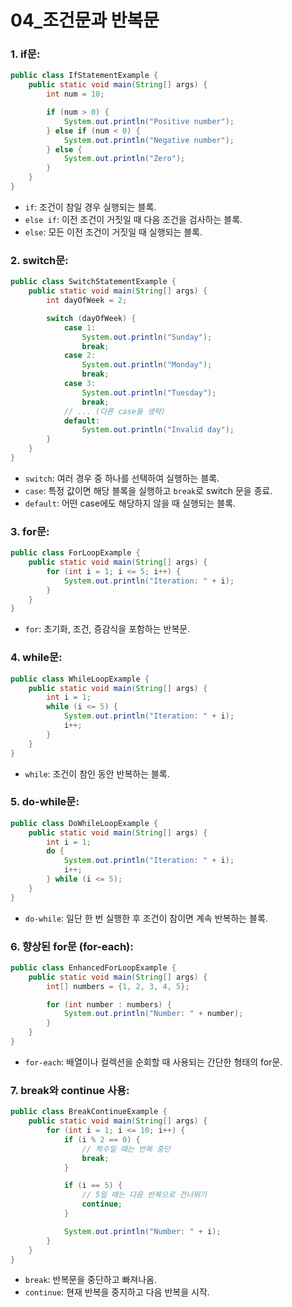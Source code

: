 # 04_조건문과 반복문

### 1. if문:

```java
public class IfStatementExample {
    public static void main(String[] args) {
        int num = 10;

        if (num > 0) {
            System.out.println("Positive number");
        } else if (num < 0) {
            System.out.println("Negative number");
        } else {
            System.out.println("Zero");
        }
    }
}
```

- `if`: 조건이 참일 경우 실행되는 블록.
- `else if`: 이전 조건이 거짓일 때 다음 조건을 검사하는 블록.
- `else`: 모든 이전 조건이 거짓일 때 실행되는 블록.

### 2. switch문:

```java
public class SwitchStatementExample {
    public static void main(String[] args) {
        int dayOfWeek = 2;

        switch (dayOfWeek) {
            case 1:
                System.out.println("Sunday");
                break;
            case 2:
                System.out.println("Monday");
                break;
            case 3:
                System.out.println("Tuesday");
                break;
            // ... (다른 case들 생략)
            default:
                System.out.println("Invalid day");
        }
    }
}
```

- `switch`: 여러 경우 중 하나를 선택하여 실행하는 블록.
- `case`: 특정 값이면 해당 블록을 실행하고 `break`로 switch 문을 종료.
- `default`: 어떤 case에도 해당하지 않을 때 실행되는 블록.

### 3. for문:

```java
public class ForLoopExample {
    public static void main(String[] args) {
        for (int i = 1; i <= 5; i++) {
            System.out.println("Iteration: " + i);
        }
    }
}
```

- `for`: 초기화, 조건, 증감식을 포함하는 반복문.

### 4. while문:

```java
public class WhileLoopExample {
    public static void main(String[] args) {
        int i = 1;
        while (i <= 5) {
            System.out.println("Iteration: " + i);
            i++;
        }
    }
}
```

- `while`: 조건이 참인 동안 반복하는 블록.

### 5. do-while문:

```java
public class DoWhileLoopExample {
    public static void main(String[] args) {
        int i = 1;
        do {
            System.out.println("Iteration: " + i);
            i++;
        } while (i <= 5);
    }
}
```

- `do-while`: 일단 한 번 실행한 후 조건이 참이면 계속 반복하는 블록.

### 6. 향상된 for문 (for-each):

```java
public class EnhancedForLoopExample {
    public static void main(String[] args) {
        int[] numbers = {1, 2, 3, 4, 5};

        for (int number : numbers) {
            System.out.println("Number: " + number);
        }
    }
}
```

- `for-each`: 배열이나 컬렉션을 순회할 때 사용되는 간단한 형태의 for문.

### 7. break와 continue 사용:

```java
public class BreakContinueExample {
    public static void main(String[] args) {
        for (int i = 1; i <= 10; i++) {
            if (i % 2 == 0) {
                // 짝수일 때는 반복 중단
                break;
            }

            if (i == 5) {
                // 5일 때는 다음 반복으로 건너뛰기
                continue;
            }

            System.out.println("Number: " + i);
        }
    }
}
```

- `break`: 반복문을 중단하고 빠져나옴.
- `continue`: 현재 반복을 중지하고 다음 반복을 시작.